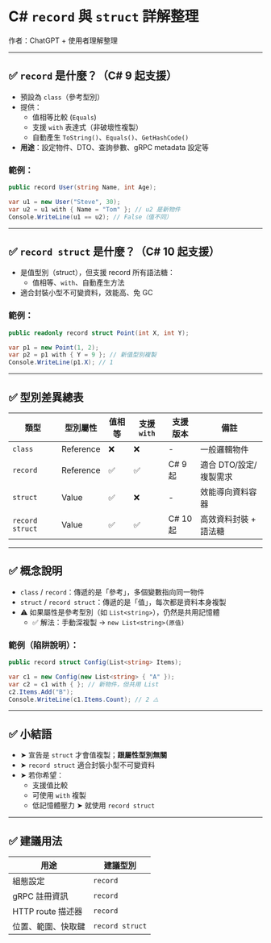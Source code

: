 # C# `record` 與 `struct` 詳解整理
作者：ChatGPT + 使用者理解整理

---

## ✅ `record` 是什麼？（C# 9 起支援）

- 預設為 `class`（參考型別）
- 提供：
  - 值相等比較 (`Equals`)
  - 支援 `with` 表達式（非破壞性複製）
  - 自動產生 `ToString()`、`Equals()`、`GetHashCode()`
- **用途**：設定物件、DTO、查詢參數、gRPC metadata 設定等

### 範例：
```csharp
public record User(string Name, int Age);

var u1 = new User("Steve", 30);
var u2 = u1 with { Name = "Tom" }; // u2 是新物件
Console.WriteLine(u1 == u2); // False（值不同）
```

---

## ✅ `record struct` 是什麼？（C# 10 起支援）

- 是值型別（struct），但支援 record 所有語法糖：
  - 值相等、`with`、自動產生方法
- 適合封裝小型不可變資料，效能高、免 GC

### 範例：
```csharp
public readonly record struct Point(int X, int Y);

var p1 = new Point(1, 2);
var p2 = p1 with { Y = 9 }; // 新值型別複製
Console.WriteLine(p1.X); // 1
```

---

## ✅ 型別差異總表

| 類型             | 型別屬性  | 值相等 | 支援 `with` | 支援版本 | 備註                       |
|------------------|------------|--------|--------------|-----------|----------------------------|
| `class`          | Reference  | ❌     | ❌           | -         | 一般邏輯物件               |
| `record`         | Reference  | ✅     | ✅           | C# 9 起   | 適合 DTO/設定/複製需求     |
| `struct`         | Value      | ✅     | ❌           | -         | 效能導向資料容器           |
| `record struct`  | Value      | ✅     | ✅           | C# 10 起  | 高效資料封裝 + 語法糖      |

---

## ✅ 概念說明

- `class` / `record`：傳遞的是「參考」，多個變數指向同一物件
- `struct` / `record struct`：傳遞的是「值」，每次都是資料本身複製
- ⚠ 如果屬性是參考型別（如 `List<string>`），仍然是共用記憶體
  - ✅ 解法：手動深複製 → `new List<string>(原值)`

### 範例（陷阱說明）：
```csharp
public record struct Config(List<string> Items);

var c1 = new Config(new List<string> { "A" });
var c2 = c1 with { }; // 新物件，但共用 List
c2.Items.Add("B");
Console.WriteLine(c1.Items.Count); // 2 ⚠️
```

---

## ✅ 小結語

- ➤ 宣告是 `struct` 才會值複製；**跟屬性型別無關**
- ➤ `record struct` 適合封裝小型不可變資料
- ➤ 若你希望：
  - 支援值比較
  - 可使用 `with` 複製
  - 低記憶體壓力
  ➤ 就使用 `record struct`

---

## ✅ 建議用法

| 用途               | 建議型別       |
|--------------------|----------------|
| 組態設定           | `record`       |
| gRPC 註冊資訊      | `record`       |
| HTTP route 描述器  | `record`       |
| 位置、範圍、快取鍵 | `record struct`|
```
